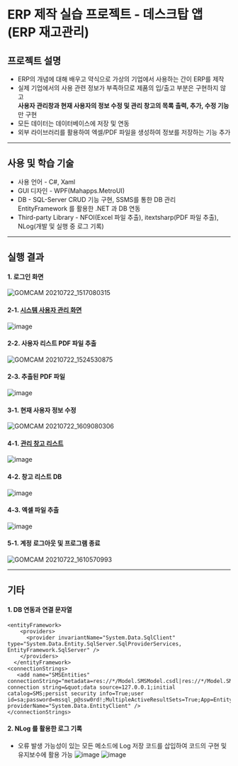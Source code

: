 # ERP 제작 실습 프로젝트 - 데스크탑 앱(ERP 재고관리) 

## 프로젝트 설명 

+ ERP의 개념에 대해 배우고 약식으로 가상의 기업에서 사용하는 간이 ERP를 제작   
+ 실제 기업에서의 사용 관련 정보가 부족하므로 제품의 입/출고 부분은 구현하지 않고   
<b>사용자 관리창과 현재 사용자의 정보 수정 및 관리 창고의 목록 출력, 추가, 수정 기능</b>만 구현   
+ 모든 데이터는 데이터베이스에 저장 및 연동 
+ 외부 라이브러리를 활용하여 엑셀/PDF 파일을 생성하여 정보를 저장하는 기능 추가 

--------------------------

## 사용 및 학습 기술
+ 사용 언어 - C#, Xaml 
+ GUI 디자인 - WPF(Mahapps.MetroUI)
+ DB - SQL-Server CRUD 기능 구현, SSMS를 통한 DB 관리   
EntityFramework 를 활용한 .NET 과 DB 연동 
+ Third-party Library - NFOI(Excel 파일 추출), itextsharp(PDF 파일 추출), NLog(개발 및 실행 중 로그 기록) 

--------------------------

## 실행 결과

#### 1. 로그인 화면
![GOMCAM 20210722_1517080315](https://user-images.githubusercontent.com/77951828/126596999-35344105-7a74-487f-b8c4-3d1551178e24.gif)

#### 2-1. [시스템 사용자 관리 화면](https://github.com/BlancBunny/BlancBunnyPortPolio/tree/main/WPF%20-%20ERP_Exercise/ERP_Exercise/ERP_Exercise/View/User)
![image](https://user-images.githubusercontent.com/77951828/126597300-12b7ca5c-77b3-4afd-9fd1-f4dcfb2c3e3e.png)

#### 2-2. 사용자 리스트 PDF 파일 추출   
![GOMCAM 20210722_1524530875](https://user-images.githubusercontent.com/77951828/126597659-bc283a39-5e82-431a-8aa6-382aaa792ffe.gif)

#### 2-3. 추출된 PDF 파일
![image](https://user-images.githubusercontent.com/77951828/126597778-1c2d0f06-a0fb-4691-a440-80c054e5cb81.png)

#### 3-1. 현재 사용자 정보 수정
![GOMCAM 20210722_1609080306](https://user-images.githubusercontent.com/77951828/126601728-f9b01467-7efe-49c7-9777-c10d6846d38a.gif)

#### 4-1. [관리 창고 리스트](https://github.com/BlancBunny/BlancBunnyPortPolio/tree/main/WPF%20-%20ERP_Exercise/ERP_Exercise/ERP_Exercise/View/Store)
![image](https://user-images.githubusercontent.com/77951828/126600827-7ad4c53c-3dcd-4565-85f6-be8988d3a2dc.png)

#### 4-2. 창고 리스트 DB 
![image](https://user-images.githubusercontent.com/77951828/126600896-2b58486d-2db0-4767-8777-82631ef21ff0.png)

#### 4-3. 엑셀 파일 추출 
![image](https://user-images.githubusercontent.com/77951828/126601182-71f1df50-6a29-4da3-b0b8-34f87045cdd6.png)

#### 5-1. 계정 로그아웃 및 프로그램 종료
![GOMCAM 20210722_1610570993](https://user-images.githubusercontent.com/77951828/126601940-65285be5-359f-4a45-b46d-af0f69d63ed6.gif)


--------------------------

## 기타

#### 1. DB 연동과 연결 문자열
```xaml
<entityFramework>
    <providers>
      <provider invariantName="System.Data.SqlClient" type="System.Data.Entity.SqlServer.SqlProviderServices, EntityFramework.SqlServer" />
    </providers>
  </entityFramework>
<connectionStrings>
   <add name="SMSEntities" connectionString="metadata=res://*/Model.SMSModel.csdl|res://*/Model.SMSModel.ssdl|res://*/Model.SMSModel.msl;provider=System.Data.SqlClient;provider   connection string=&quot;data source=127.0.0.1;initial catalog=SMS;persist security info=True;user id=sa;password=mssql_p@ssw0rd!;MultipleActiveResultSets=True;App=EntityFramework&quot;" providerName="System.Data.EntityClient" />
</connectionStrings>
```

#### 2. NLog 를 활용한 로그 기록 
+ 오류 발생 가능성이 있는 모든 메소드에 Log 저장 코드를 삽입하여 코드의 구현 및 유지보수에 활용 가능
![image](https://user-images.githubusercontent.com/77951828/126603329-7fd2c894-a031-48ca-b5c5-34f35a293b10.png)
![image](https://user-images.githubusercontent.com/77951828/126603033-c0d66df6-666c-41fb-9ebf-f668a20030e1.png)
